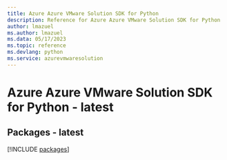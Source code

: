 ```yaml
---
title: Azure Azure VMware Solution SDK for Python
description: Reference for Azure Azure VMware Solution SDK for Python
author: lmazuel
ms.author: lmazuel
ms.data: 05/17/2023
ms.topic: reference
ms.devlang: python
ms.service: azurevmwaresolution
---
```

# Azure Azure VMware Solution SDK for Python - latest
## Packages - latest
[!INCLUDE [packages](azure-vmware-solution-index.md)]